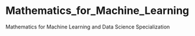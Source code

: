 # Mathematics_for_Machine_Learning
 Mathematics for Machine Learning and Data Science Specialization
